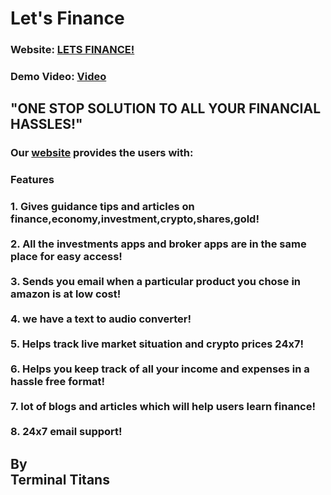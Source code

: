 # Let's Finance

<h3>Website: <a href="https://letsfinance001.herokuapp.com/" target="_blank">LETS FINANCE!</a></h3>
<h3>Demo Video: <a href="www.google.com">Video</a></h3>
<h2>                           "ONE STOP SOLUTION TO ALL YOUR FINANCIAL HASSLES!"</h2>
<h3>Our <a href="https://letsfinance001.herokuapp.com/" target="_blank">website</a> provides the users with:</h3>
<h3>Features</h3>
<h3>    1. Gives guidance tips and articles on finance,economy,investment,crypto,shares,gold!  
    <br><br>2. All the investments apps and broker apps are in the same place for easy access! 
    <br><br>3. Sends you email when a particular product you chose in amazon is at low cost!
    <br><br>4. we have a text to audio converter!
    <br><br>5. Helps track live market situation and crypto prices 24x7!
    <br><br>6. Helps you keep track of all your income and expenses in a hassle free format!
    <br><br>7. lot of blogs and articles which will help users learn finance!
    <br><br>8. 24x7 email support!</h3>
    
<h2>By <br>Terminal Titans</h2>
